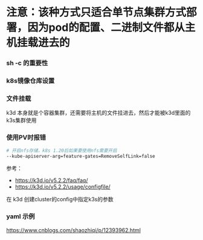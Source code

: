 # 注意：该种方式只适合单节点集群方式部署，因为pod的配置、二进制文件都从主机挂载进去的

###  sh -c 的重要性


### k8s镜像仓库设置



### 文件挂载
k3d 本身就是个容器集群，还需要将主机的文件挂进去，然后才能被k3d里面的k3s集群使用

### 使用PV时报错
```bash
# 开启nfs存储，k8s 1.20后如果要使用nfs需要开启
--kube-apiserver-arg=feature-gates=RemoveSelfLink=false 
```
参考：
- https://k3d.io/v5.2.2/faq/faq/
- https://k3d.io/v5.2.2/usage/configfile/

在 k3d 创建cluster的config中指定k3s的参数


### yaml 示例
https://www.cnblogs.com/shaozhiqi/p/12393962.html